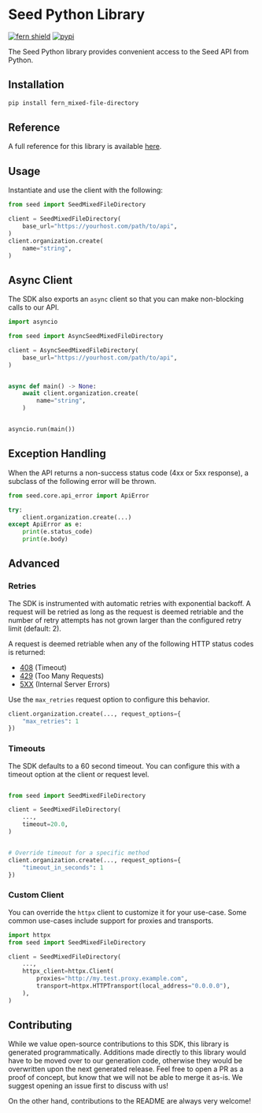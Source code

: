 # Seed Python Library

[![fern shield](https://img.shields.io/badge/%F0%9F%8C%BF-Built%20with%20Fern-brightgreen)](https://buildwithfern.com?utm_source=github&utm_medium=github&utm_campaign=readme&utm_source=Seed%2FPython)
[![pypi](https://img.shields.io/pypi/v/fern_mixed-file-directory)](https://pypi.python.org/pypi/fern_mixed-file-directory)

The Seed Python library provides convenient access to the Seed API from Python.

## Installation

```sh
pip install fern_mixed-file-directory
```

## Reference

A full reference for this library is available [here](./reference.md).

## Usage

Instantiate and use the client with the following:

```python
from seed import SeedMixedFileDirectory

client = SeedMixedFileDirectory(
    base_url="https://yourhost.com/path/to/api",
)
client.organization.create(
    name="string",
)
```

## Async Client

The SDK also exports an `async` client so that you can make non-blocking calls to our API.

```python
import asyncio

from seed import AsyncSeedMixedFileDirectory

client = AsyncSeedMixedFileDirectory(
    base_url="https://yourhost.com/path/to/api",
)


async def main() -> None:
    await client.organization.create(
        name="string",
    )


asyncio.run(main())
```

## Exception Handling

When the API returns a non-success status code (4xx or 5xx response), a subclass of the following error
will be thrown.

```python
from seed.core.api_error import ApiError

try:
    client.organization.create(...)
except ApiError as e:
    print(e.status_code)
    print(e.body)
```

## Advanced

### Retries

The SDK is instrumented with automatic retries with exponential backoff. A request will be retried as long
as the request is deemed retriable and the number of retry attempts has not grown larger than the configured
retry limit (default: 2).

A request is deemed retriable when any of the following HTTP status codes is returned:

- [408](https://developer.mozilla.org/en-US/docs/Web/HTTP/Status/408) (Timeout)
- [429](https://developer.mozilla.org/en-US/docs/Web/HTTP/Status/429) (Too Many Requests)
- [5XX](https://developer.mozilla.org/en-US/docs/Web/HTTP/Status/500) (Internal Server Errors)

Use the `max_retries` request option to configure this behavior.

```python
client.organization.create(..., request_options={
    "max_retries": 1
})
```

### Timeouts

The SDK defaults to a 60 second timeout. You can configure this with a timeout option at the client or request level.

```python

from seed import SeedMixedFileDirectory

client = SeedMixedFileDirectory(
    ...,
    timeout=20.0,
)


# Override timeout for a specific method
client.organization.create(..., request_options={
    "timeout_in_seconds": 1
})
```

### Custom Client

You can override the `httpx` client to customize it for your use-case. Some common use-cases include support for proxies
and transports.
```python
import httpx
from seed import SeedMixedFileDirectory

client = SeedMixedFileDirectory(
    ...,
    httpx_client=httpx.Client(
        proxies="http://my.test.proxy.example.com",
        transport=httpx.HTTPTransport(local_address="0.0.0.0"),
    ),
)
```

## Contributing

While we value open-source contributions to this SDK, this library is generated programmatically.
Additions made directly to this library would have to be moved over to our generation code,
otherwise they would be overwritten upon the next generated release. Feel free to open a PR as
a proof of concept, but know that we will not be able to merge it as-is. We suggest opening
an issue first to discuss with us!

On the other hand, contributions to the README are always very welcome!
